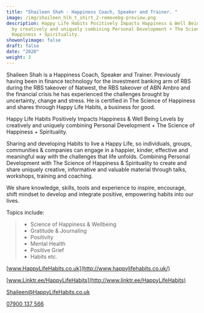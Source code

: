 ```yaml
---
title: "Shaileen Shah - Happiness Coach, Speaker and Trainer. "
image: /img/shaileen_hlh_t_shirt_2-removebg-preview.png
description: Happy Life Habits Positively Impacts Happiness & Well Being Levels
  by creatively and uniquely combining Personal Development + The Science of
  Happiness + Spirituality.
showonlyimage: false
draft: false
date: "2020"
weight: 3
---
```

<!--StartFragment-->

Shaileen Shah is a Happiness Coach, Speaker and Trainer. Previously having been in finance technology for the investment banking arm of RBS during the RBS takeover of Natwest, the RBS takeover of ABN Ambro and the financial crisis he has experienced the challenges brought by uncertainty, change and stress. He is certified in The Science of Happiness and shares through Happy Life Habits, a business for good.

Happy Life Habits Positively Impacts Happiness & Well Being Levels by creatively and uniquely combining Personal Development + The Science of Happiness + Spirituality.

Sharing and developing Habits to live a Happy Life, so individuals, groups, communities & companies can engage in a happier, kinder, effective and meaningful way with the challenges that life unfolds. Combining Personal Development with The Science of Happiness & Spirituality to create and share uniquely creative, informative and valuable material through talks, workshops, training and coaching.

We share knowledge, skills, tools and experience to inspire, encourage, shift mindset to develop and integrate positive, empowering habits into our lives.

Topics include:

> * Science of Happiness & Wellbeing
> * Gratitude & Journaling
> * Positivity
> * Mental Health
> * Positive Grief
> * Habits etc.

[www.HappyLifeHabits.co.uk](http://www.happylifehabits.co.uk/)

[www.Linktr.ee/HappyLifeHabits](http://www.linktr.ee/HappyLifeHabits)

[Shaileen@HappyLifeHabits.co.uk](mailto:Shaileen@HappyLifeHabits.co.uk) 

[07900 137 566](tel://+447900137566)

<!--EndFragment-->